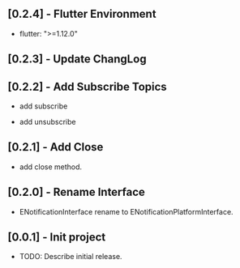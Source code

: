 ## [0.2.4] - Flutter Environment

* flutter: ">=1.12.0"

## [0.2.3] - Update ChangLog

## [0.2.2] - Add Subscribe Topics

* add subscribe

* add unsubscribe

## [0.2.1] - Add Close

* add close method.

## [0.2.0] - Rename Interface

* ENotificationInterface rename to ENotificationPlatformInterface.

## [0.0.1] - Init project

* TODO: Describe initial release.
